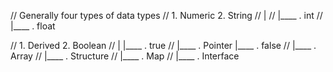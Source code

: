 // Generally four types of data types
// 1. Numeric        2. String
// |
// |____ . int
// |____ . float

// 1. Derived        2. Boolean
// |                 |____ . true
// |____ . Pointer   |____ . false
// |____ . Array
// |____ . Structure
// |____ . Map
// |____ . Interface